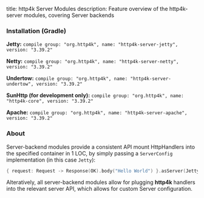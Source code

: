 title: http4k Server Modules
description: Feature overview of the http4k-server modules, covering Server backends

### Installation (Gradle)
**Jetty:** ```compile group: "org.http4k", name: "http4k-server-jetty", version: "3.39.2"```

**Netty:** ```compile group: "org.http4k", name: "http4k-server-netty", version: "3.39.2"```

**Undertow:** ```compile group: "org.http4k", name: "http4k-server-undertow", version: "3.39.2"```

**SunHttp (for development only):** ```compile group: "org.http4k", name: "http4k-core", version: "3.39.2"```

**Apache:** ```compile group: "org.http4k", name: "http4k-server-apache", version: "3.39.2"```

### About
Server-backend modules provide a consistent API mount HttpHandlers into the specified container in 1 LOC, by simply passing a `ServerConfig` implementation (in this case `Jetty`):

```kotlin
{ request: Request -> Response(OK).body("Hello World") }.asServer(Jetty(8000)).start().block()
```
Alteratively, all server-backend modules allow for plugging **http4k** handlers into the relevant server API, which allows for custom Server configuration.
